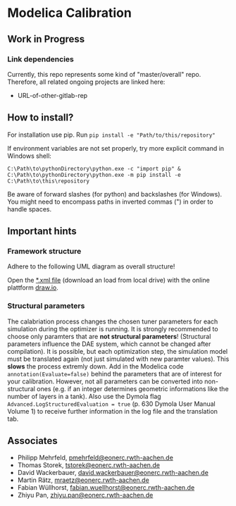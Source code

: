 # Modelica Calibration

## Work in Progress

### Link dependencies

Currently, this repo represents some kind of "master/overall" repo. Therefore, all related ongoing projects are linked here:

*  URL-of-other-gitlab-rep

## How to install?

For installation use pip. Run `pip install -e "Path/to/this/repository"`

If environment variables are not set properly, try more explicit command in Windows shell:

`C:\Path\to\pythonDirectory\python.exe -c "import pip" & C:\Path\to\pythonDirectory\python.exe -m pip install -e C:\Path\to\this\repository`

Be aware of forward slashes (for python) and backslashes (for Windows). You might need to encompass paths in inverted commas (") in order to handle spaces.


## Important hints

### Framework structure
Adhere to the following UML diagram as overall structure!

Open the [*.xml file](https://git.rwth-aachen.de/EBC/EBC_intern/modelica-calibration/blob/master/img/Calibration_Framework_EBC.xml) (download an load from local drive) with the online plattform [draw.io](draw.io).


### Structural parameters
The calabriation process changes the chosen tuner parameters for each simulation during the optimizer is running. It is strongly recommended to choose 
only paramters that are __not structural parameters__! (Structural parameters influence the DAE system, which cannot be changed after compilation). 
It is possible, but each optimization step, the simulation model must be translated again (not just simulated with new paramter values). 
This __slows__ the process extremly down. Add in the Modelica code `annotation(Evaluate=false)` behind the parameters that are of interest for your calibration. 
However, not all parameters can be converted into non-structural ones (e.g. if an integer determines geometric informations like the number of layers in a tank). 
Also use the Dymola flag `Advanced.LogStructuredEvaluation = true` (p. 630 Dymola User Manual Volume 1) to receive further information in the log file and the translation tab.


## Associates
- Philipp Mehrfeld, pmehrfeld@eonerc.rwth-aachen.de
- Thomas Storek, tstorek@eonerc.rwth-aachen.de
- David Wackerbauer, david.wackerbauer@eonerc.rwth-aachen.de
- Martin Rätz, mraetz@eonerc.rwth-aachen.de
- Fabian Wüllhorst, fabian.wuellhorst@eonerc.rwth-aachen.de
- Zhiyu Pan, zhiyu.pan@eonerc.rwth-aachen.de


